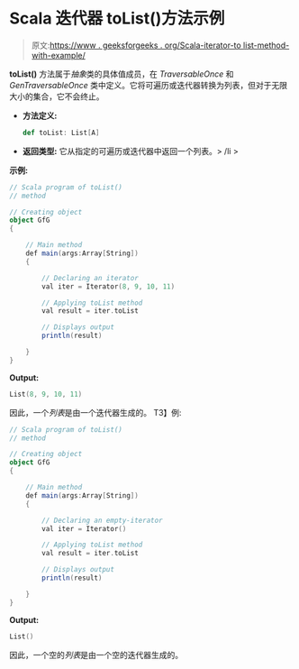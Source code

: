 # Scala 迭代器 toList()方法示例

> 原文:[https://www . geeksforgeeks . org/Scala-iterator-to list-method-with-example/](https://www.geeksforgeeks.org/scala-iterator-tolist-method-with-example/)

**toList()** 方法属于*抽象*类的具体值成员，在 *TraversableOnce* 和 *GenTraversableOnce* 类中定义。它将可遍历或迭代器转换为列表，但对于无限大小的集合，它不会终止。

*   **方法定义:**

    ```scala
    def toList: List[A]

    ```

*   **返回类型:**
    它从指定的可遍历或迭代器中返回一个列表。> /li >

**示例:**

```scala
// Scala program of toList()
// method

// Creating object
object GfG
{ 

    // Main method
    def main(args:Array[String])
    {

        // Declaring an iterator
        val iter = Iterator(8, 9, 10, 11)

        // Applying toList method
        val result = iter.toList

        // Displays output
        println(result)

    }
}
```

**Output:**

```scala
List(8, 9, 10, 11)

```

因此，一个*列表*是由一个迭代器生成的。
T3】例:

```scala
// Scala program of toList()
// method

// Creating object
object GfG
{ 

    // Main method
    def main(args:Array[String])
    {

        // Declaring an empty-iterator
        val iter = Iterator()

        // Applying toList method
        val result = iter.toList

        // Displays output
        println(result)

    }
}
```

**Output:**

```scala
List()

```

因此，一个空的*列表*是由一个空的迭代器生成的。